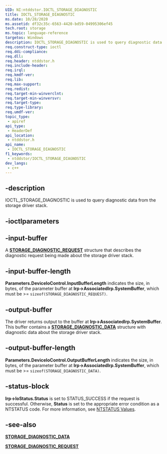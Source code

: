```yaml
---
UID: NI:ntddstor.IOCTL_STORAGE_DIAGNOSTIC
title: IOCTL_STORAGE_DIAGNOSTIC
ms.date: 10/28/2020
ms.assetid: df32c35c-6563-4420-bd59-04995306ef45
tech.root: storage
ms.topic: language-reference
targetos: Windows
description: IOCTL_STORAGE_DIAGNOSTIC is used to query diagnostic data from the storage driver stack.
req.construct-type: ioctl
req.ddi-compliance: 
req.dll: 
req.header: ntddstor.h
req.include-header: 
req.irql: 
req.kmdf-ver: 
req.lib: 
req.max-support: 
req.redist: 
req.target-min-winverclnt: 
req.target-min-winversvr: 
req.target-type: 
req.type-library: 
req.umdf-ver: 
topic_type:
 - apiref
api_type:
 - HeaderDef
api_location:
 - ntddstor.h
api_name:
 - IOCTL_STORAGE_DIAGNOSTIC
f1_keywords:
 - ntddstor/IOCTL_STORAGE_DIAGNOSTIC
dev_langs:
 - c++
---
```


## -description

IOCTL_STORAGE_DIAGNOSTIC is used to query diagnostic data from the storage driver stack.

## -ioctlparameters

## -input-buffer

A [**STORAGE_DIAGNOSTIC_REQUEST**](ns-ntddstor-_storage_diagnostic_request.md) structure that describes the diagnostic request being made about the storage driver stack.

## -input-buffer-length

**Parameters.DeviceIoControl.InputBufferLength** indicates the size, in bytes, of the parameter buffer at **Irp->AssociatedIrp.SystemBuffer**, which must be >= ```sizeof(STORAGE_DIAGNOSTIC_REQUEST)```.

## -output-buffer

The driver returns output to the buffer at **Irp->AssociatedIrp.SystemBuffer**. This buffer contains a [**STORAGE_DIAGNOSTIC_DATA**](ns-ntddstor-_storage_diagnostic_data.md) structure with diagnostic data about the storage driver stack.

## -output-buffer-length

**Parameters.DeviceIoControl.OutputBufferLength** indicates the size, in bytes, of the parameter buffer at **Irp->AssociatedIrp.SystemBuffer**, which must be >= ```sizeof(STORAGE_DIAGNOSTIC_DATA)```.

## -status-block

**Irp->IoStatus.Status** is set to STATUS_SUCCESS if the request is successful. Otherwise, **Status** is set to the appropriate error condition as a NTSTATUS code. For more information, see [NTSTATUS Values](/windows-hardware/drivers/kernel/using-ntstatus-values).

## -see-also

[**STORAGE_DIAGNOSTIC_DATA**](ns-ntddstor-_storage_diagnostic_data.md)

[**STORAGE_DIAGNOSTIC_REQUEST**](ns-ntddstor-_storage_diagnostic_request.md)
